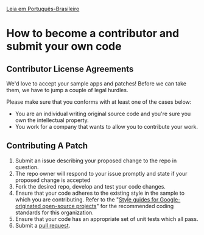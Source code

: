 [Leia em Português-Brasileiro](CONTRIBUTING.ptBR.md)
# How to become a contributor and submit your own code

## Contributor License Agreements

We'd love to accept your sample apps and patches! Before we can take them, we
have to jump a couple of legal hurdles.

Please make sure that you conforms with at least one of the cases below:

  * You are an individual writing original source code and you're sure you
    own the intellectual property.
  * You work for a company that wants to allow you to contribute your work.

## Contributing A Patch

1. Submit an issue describing your proposed change to the repo in question.
1. The repo owner will respond to your issue promptly and state if your proposed change is accepted
1. Fork the desired repo, develop and test your code changes.
1. Ensure that your code adheres to the existing style in the sample to which
   you are contributing. Refer to the
   "[Style guides for Google-originated open-source projects](https://github.com/google/styleguide)" for the
   recommended coding standards for this organization.
1. Ensure that your code has an appropriate set of unit tests which all pass.
1. Submit a [pull request](https://services.github.com/on-demand/github-desktop/pull-request-github-desktop).